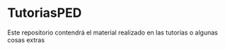 # TutoriasPED
Este repositorio contendrá el material realizado en las tutorías o algunas cosas extras
